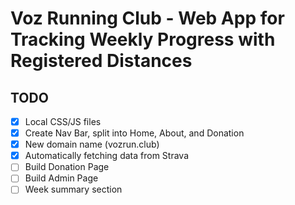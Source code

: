 # Voz Running Club - Web App for Tracking Weekly Progress with Registered Distances

## TODO
- [x] Local CSS/JS files
- [x] Create Nav Bar, split into Home, About, and Donation
- [x] New domain name (vozrun.club)
- [x] Automatically fetching data from Strava
- [ ] Build Donation Page
- [ ] Build Admin Page
- [ ] Week summary section
